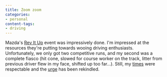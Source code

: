 ```yaml
---
title: Zoom zoom
categories:
- personal
content-tags:
- driving
---
```


Mazda's [Rev It
Up][1] event was impressively done.  I'm impressed at the resources they're putting towards wooing driving enthusiasts.  Unfortunately, we only got two competitive runs, and my second was a complete fiasco (hit cone, slowed for course worker on the track, litter from previous driver flew in my face, shifted up too far...).  Still, my [times][2] were respectable and the [urge][3] has been rekindled.

   [1]: http://www.mazdarevitup.com/home.asp
   [2]: http://www.mazdarevitup.com/results/default.asp?Rid=SL054284#go
   [3]: http://www.stlsolo.org/
